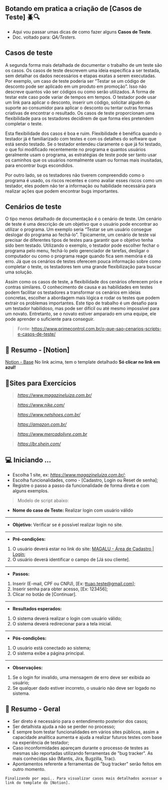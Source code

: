 ## Botando em pratica a criação de [Casos de Teste] 🪲🔍

- Aqui vou passar umas dicas de como fazer alguns **Casos de Teste**. 
- Doc. voltado para: *QA/Testers.*

## **Casos de teste**

A segunda forma mais detalhada de documentar o trabalho de um teste são os casos. Os casos de teste descrevem uma ideia específica a ser testada, sem detalhar os dados necessários e etapas exatas a serem executadas. Por exemplo, um caso de teste poderia ser “Testar se um código de desconto pode ser aplicado em um produto em promoção”. Isso não descreve quantos vão ser códigos ou como serão utilizados. A forma de testar este caso pode variar de tempos em tempos. O testador pode usar um link para aplicar o desconto, inserir um código, solicitar alguém do suporte ao consumidor para aplicar o desconto ou tentar outras formas criativas de encontrar o resultado. Os casos de teste proporcionam uma flexibilidade para os testadores decidirem de que forma eles pretendem completar o teste.

Esta flexibilidade dos casos é boa e ruim. Flexibilidade é benéfica quando o testador já é familiarizado com testes e com os detalhes do software que está sendo testado. Se o testador entendeu claramente o que já foi testado, o que foi modificado recentemente no programa e quantos usuários geralmente usam o programa, as estratégias de teste pode ser tanto usar os caminhos que os usuários normalmente usam ou formas mais inusitadas, para encontrar bugs escondidos.

Por outro lado, se os testadores não tiverem compreendido como o programa é usado, os riscos recentes e como avaliar esses riscos como um testador, eles podem não ter a informação ou habilidade necessária para realizar ações que podem encontrar bugs importantes.

## **Cenários de teste**

O tipo menos detalhado de documentação é o cenário de teste. Um cenário de teste é uma descrição de um objetivo que o usuário pode encontrar ao utilizar o programa. Um exemplo seria “Testar se um usuário consegue deslogar do programa ao fechá-lo”. Tipicamente, um cenário de teste vai precisar de diferentes tipos de testes para garantir que o objetivo tenha sido bem testado. Utilizando o exemplo, o testador pode escolher fechar o programa pelo menu, fechá-lo pelo gerenciador de tarefas, desligar o computador ou como o programa reage quando fica sem memória e dá erro. Já que os cenários de testes oferecem pouca informação sobre como completar o teste, os testadores tem uma grande flexibilização para buscar uma solução.

Assim como os casos de teste, a flexibilidade dos cenários oferecem prós e contras similares. O conhecimento de causa e as habilidades em testes podem facilitar os testadores a transformar os cenários em ideias concretas, escolher a abordagem mais lógica e rodar os testes que podem extrair os problemas importantes. Este tipo de trabalho é um desafio para um testador habilidoso, mas pode ser difícil ou até mesmo impossível para um novato. Entretanto, se o novato estiver amparado em uma equipe, ele pode aprender o suficiente para conseguir.

> Fonte: https://www.primecontrol.com.br/o-que-sao-cenarios-scripts-e-casos-de-teste/


## 📑 Resumo - [Notion]
[Notion - Base](https://thirsty-piano-160.notion.site/38b29a335ae94ef2822ee525c58af191?v=0306adb0cacf49aa86eca6c5ba088bc1)
No link acima, tem o template detalhado 
**Só clicar no link em azul!**

## 🔗Sites para Exercícios

> *https://www.magazineluiza.com.br/*

> *https://www.nike.com/*

> *https://www.netshoes.com.br/*

> *https://amazon.com.br/*

> *https://www.mercadolivre.com.br*

> *https://br.shein.com/*

## 💻 Iniciando ...

- Escolha 1 site, ex: *https://www.magazineluiza.com.br/*;
- Escolha funcionalidades, como - [Cadastro, Login ou Reset de senha];
- Registre o passo a passo da funcionalidade de forma direta e com alguns exemplos.

> Modelo de script abaixo:

-   **Nome do caso de Teste:** Realizar login com usuário válido
---
-   **Objetivo:** Verificar se é possível realizar login no site.
---
-   **Pré-condições:**

1.  O usuário deverá estar no link do site: [MAGALU - Área de Cadastro | Login](https://sacola.magazineluiza.com.br/#/cliente/login/?next=https%3A//www.magazineluiza.com.br/%3Fpartner_id%3D974%26gclid%3DCj0KCQjw8qmhBhClARIsANAtboetB67Yy1A8G7obpG2f6_fF_lnGd9BJBbyltuL2l8fLpHl6c_hoXQ0aAhV3EALw_wcB%26gclsrc%3Daw.ds&origin=magazineluiza);
2.  O usuário deverá identificar o campo de [Já sou cliente].
---
-   **Passos:**

1.  Inserir (E-mail, CPF ou CNPJ), [Ex: [ttuao.teste@gmail.com](mailto:ttuao.teste@gmail.com)]; 
2. Inserir senha para obter acesso, [Ex: 123456]; 
3. Clicar no botão de [Continuar].
---
-   **Resultados esperados:**
1.  O sistema deverá realizar o login com usuário válido;
2.  O sistema deverá redirecionar para a tela inicial.
---
-   **Pós-condições:**
1.  O usuário está conectado ao sistema;
2.  O sistema exibe a página principal.
---
-   **Observações:**
1.  Se o login for invalido, uma mensagem de erro deve ser exibida ao usuário;
2.  Se qualquer dado estiver incorreto, o usuário não deve ser logado no sistema.



## 📑 Resumo - Geral

- Ser direto é necessário para o entendimento posterior dos casos;
- Ser detalhista ajuda a não se perder no processo;
- É sempre bom testar funcionalidades em vários sites públicos, assim a capacidade analítica aumenta e ajuda a realizar futuros testes com base na experiência de testador;
- Caso inconformidades apareçam durante o processo de testes as mesmas são reportadas utilizando ferramentas de "bug tracker". As mais conhecidas são (Mantis, Jira, Bugzilla, Trac). 
- Apontamentos referente a ferramentas de "bug tracker" serão feitos em outro momento.

``Finalizando por aqui.. Para visualizar casos mais detalhados acessar o link do template do [Notion]. ``

